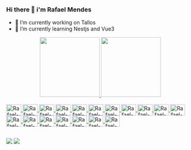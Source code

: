 ### Hi there 👋 i'm Rafael Mendes

- 🔭 I’m currently working on Tallos
- 🌱 I’m currently learning Nestjs and Vue3
<div align="center">
  <a href="https://github.com/RafaelMendes01">
  <img height="160em" src="https://github-readme-stats.vercel.app/api?username=RafaelMendes01&show_icons=true&theme=chartreuse-dark&include_all_commits=true&count_private=true"/>
  <img height="160em" src="https://github-readme-stats.vercel.app/api/top-langs/?username=RafaelMendes01&layout=compact&langs_count=7&theme=vision-friendly-dark"/>
</div>
<div style="display: inline_block"><br>
<img align="center" alt="Rafael-css" height="30" width="40" src="https://cdn.jsdelivr.net/gh/devicons/devicon/icons/html5/html5-original.svg"/>
<img align="center" alt="Rafael-css" height="30" width="40" src="https://cdn.jsdelivr.net/gh/devicons/devicon/icons/css3/css3-original.svg" />
<img align="center" alt="Rafael-css" height="30" width="40" src="https://cdn.jsdelivr.net/gh/devicons/devicon/icons/javascript/javascript-original.svg" />
<img align="center" alt="Rafael-css" height="30" width="40" src="https://cdn.jsdelivr.net/gh/devicons/devicon/icons/typescript/typescript-original.svg"/>
<img align="center" alt="Rafael-css" height="30" width="40" src="https://cdn.jsdelivr.net/gh/devicons/devicon/icons/nodejs/nodejs-original.svg"/>
<img align="center" alt="Rafael-css" height="30" width="40" src="https://cdn.jsdelivr.net/gh/devicons/devicon/icons/vuejs/vuejs-original.svg"/>
<img align="center" alt="Rafael-css" height="30" width="40" src="https://cdn.jsdelivr.net/gh/devicons/devicon/icons/nestjs/nestjs-plain.svg"/>
<img align="center" alt="Rafael-css" height="30" width="40" src="https://cdn.jsdelivr.net/gh/devicons/devicon/icons/bootstrap/bootstrap-original.svg"/>
<img align="center" alt="Rafael-css" height="30" width="40" src="https://cdn.jsdelivr.net/gh/devicons/devicon/icons/docker/docker-original.svg"/>
<img align="center" alt="Rafael-css" height="30" width="40" src="https://cdn.jsdelivr.net/gh/devicons/devicon/icons/mongodb/mongodb-original.svg"/>
<img align="center" alt="Rafael-css" height="30" width="40" src="https://cdn.jsdelivr.net/gh/devicons/devicon/icons/figma/figma-original.svg"/>
<img align="center" alt="Rafael-css" height="30" width="40" src="https://cdn.jsdelivr.net/gh/devicons/devicon/icons/sass/sass-original.svg"/>
<img align="center" alt="Rafael-css" height="30" width="40" src="https://cdn.jsdelivr.net/gh/devicons/devicon/icons/jest/jest-plain.svg"/>
<img align="center" alt="Rafael-css" height="30" width="40" src="https://cdn.jsdelivr.net/gh/devicons/devicon/icons/jira/jira-original-wordmark.svg"/>
<img align="center" alt="Rafael-css" height="30" width="40" src="https://cdn.jsdelivr.net/gh/devicons/devicon/icons/linux/linux-plain.svg" />
<img align="center" alt="Rafael-css" height="30" width="40" src="https://cdn.jsdelivr.net/gh/devicons/devicon/icons/mysql/mysql-original.svg" />
<img align="center" alt="Rafael-css" height="30" width="40" src="https://cdn.jsdelivr.net/gh/devicons/devicon/icons/nginx/nginx-original.svg" />
<img align="center" alt="Rafael-css" height="30" width="40" src="https://cdn.jsdelivr.net/gh/devicons/devicon/icons/socketio/socketio-original.svg" />
</div>
  
  ##
  
 <div>
 <a href="mailto:rafaelmendes24122003@gmail.com" target="_blank"><img src="https://img.shields.io/badge/Gmail-D14836?style=for-the-badge&logo=gmail&logoColor=white" target="_blank"></a>
 <a href="https://www.linkedin.com/in/rafael-mendes-laur%C3%AAnio-227a39211" target="_blank"><img src="https://img.shields.io/badge/LinkedIn-0077B5?style=for-the-badge&logo=linkedin&logoColor=white" target="_blank"></a>
 </div>
